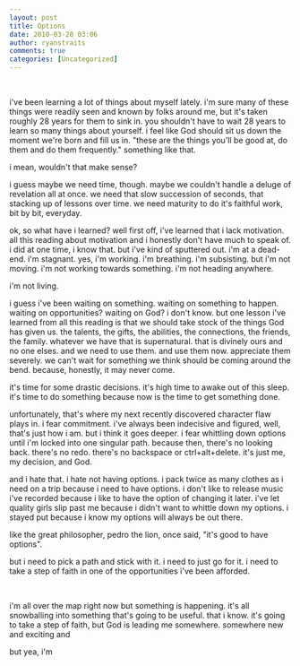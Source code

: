 ```yaml
---
layout: post
title: Options
date: 2010-03-28 03:06
author: ryanstraits
comments: true
categories: [Uncategorized]
---
```

<p>&nbsp;</p>
<p>i've been learning a lot of things about myself lately. i'm sure many of these things were readily seen and known by folks around me, but it's taken roughly 28 years for them to sink in. you shouldn't have to wait 28 years to learn so many things about yourself. i feel like God should sit us down the moment we're born and fill us in. "these are the things you'll be good at, do them and do them frequently." something like that.</p>
<p>i mean, wouldn't that make sense?</p>
<p>i guess maybe we need time, though. maybe we couldn't handle a deluge of revelation all at once. we need that slow succession of seconds, that stacking up of lessons over time. we need maturity to do it's faithful work, bit by bit, everyday.</p>
<p>ok, so what have i learned? well first off, i've learned that i lack motivation. all this reading about motivation and i honestly don't have much to speak of. i did at one time, i know that. but i've kind of sputtered out. i'm at a dead-end. i'm stagnant. yes, i'm working. i'm breathing. i'm subsisting. but i'm not moving. i'm not working towards&nbsp;something. i'm not heading anywhere.&nbsp;</p>
<p>i'm not living.</p>
<p>i guess i've been waiting on something. waiting on something to happen. waiting on opportunities? waiting on God? i don't know. but one lesson i've learned from all this reading is that we should take stock of the things God has given us. the talents, the gifts, the abilities, the connections, the friends, the family. whatever we have that is supernatural. that is divinely ours and no one elses. and we need to use them. and use them now. appreciate them severely. we can't wait for something we think should be coming around the bend. because, honestly, it may never come.&nbsp;</p>
<p>it's time for some drastic decisions. it's high time to awake out of this sleep. it's time to do something because now is the time to get&nbsp;something&nbsp;done.</p>
<p>unfortunately, that's where my next recently discovered character flaw plays in. i fear commitment. i've always been indecisive and figured, well, that's just how i am. but i think it goes deeper. i fear whittling down options until i'm locked into one singular path. because then, there's no looking back. there's no redo. there's no backspace or ctrl+alt+delete. it's just me, my decision, and God.</p>
<p>and i hate that. i hate not having options. i pack twice as many clothes as i need on a trip because i need to have options. i don't like to release music i've recorded because i like to have the option of changing it later. i've let quality girls slip past me because i didn't want to whittle down my options. i stayed put because i know my options will always be out there.&nbsp;</p>
<p>like the great philosopher, pedro the lion, once said, "it's good to have options".</p>
<p>but i need to pick a path and stick with it. i need to just go for it. i need to take a step of faith in one of the opportunities i've been afforded.&nbsp;</p>
<p>&nbsp;</p>
<p>i'm all over the map right now but&nbsp;something&nbsp;is happening. it's all snowballing into something that's going to be useful. that i know. it's going to take a step of faith, but God is leading me somewhere. somewhere new and exciting and&nbsp;</p>
<p>but yea, i'm&nbsp;</p>
<p>&nbsp;</p>
<p>&nbsp;</p>

